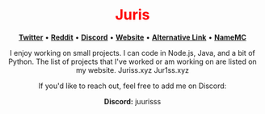 <p align="center">
  <a href="https://github.com/juurisss">
  </a>
</p>

<h1 align="center" style="color: red;">Juris</h1>

<p align="center">
  <strong><a href="https://twitter.com/juurisss">Twitter</a></strong> 
 •
  <strong><a href="https://www.reddit.com/u/Jur1ss">Reddit</a></strong> 
 •  <strong><a href="https://discord.com/invite/m3TXhe9xTn">Discord</a></strong> 
 •
  <strong><a href="https://juriss.xyz/">Website</a></strong> 
 •  <strong><a href="https://Jur1ss.xyz/">Alternative Link</a></strong> 
 •
  <strong><a href="https://namemc.com/profile/de22f9a76f71466480e7673a4e4066e0">NameMC</a></strong>
</p>

<p align="center">I enjoy working on small projects. I can code in Node.js, Java, and a bit of Python. The list of projects that I've worked or am working on are listed on my website. Juriss.xyz Jur1ss.xyz</p>

<p align="center">If you'd like to reach out, feel free to add me on Discord:</p>

<p align="center">
  <strong>Discord:</strong> juurisss
</p>
